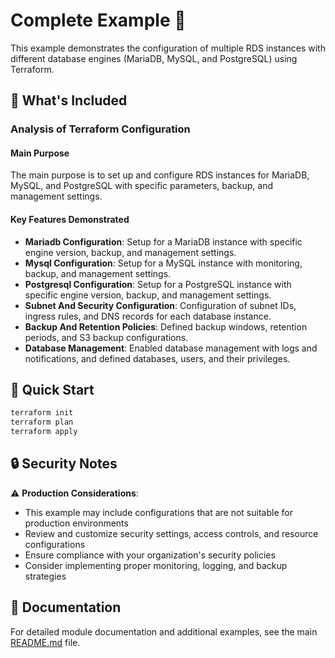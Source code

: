 # Complete Example 🚀

This example demonstrates the configuration of multiple RDS instances with different database engines (MariaDB, MySQL, and PostgreSQL) using Terraform.

## 🔧 What's Included

### Analysis of Terraform Configuration

#### Main Purpose
The main purpose is to set up and configure RDS instances for MariaDB, MySQL, and PostgreSQL with specific parameters, backup, and management settings.

#### Key Features Demonstrated
- **Mariadb Configuration**: Setup for a MariaDB instance with specific engine version, backup, and management settings.
- **Mysql Configuration**: Setup for a MySQL instance with monitoring, backup, and management settings.
- **Postgresql Configuration**: Setup for a PostgreSQL instance with specific engine version, backup, and management settings.
- **Subnet And Security Configuration**: Configuration of subnet IDs, ingress rules, and DNS records for each database instance.
- **Backup And Retention Policies**: Defined backup windows, retention periods, and S3 backup configurations.
- **Database Management**: Enabled database management with logs and notifications, and defined databases, users, and their privileges.

## 🚀 Quick Start

```bash
terraform init
terraform plan
terraform apply
```

## 🔒 Security Notes

⚠️ **Production Considerations**: 
- This example may include configurations that are not suitable for production environments
- Review and customize security settings, access controls, and resource configurations
- Ensure compliance with your organization's security policies
- Consider implementing proper monitoring, logging, and backup strategies

## 📖 Documentation

For detailed module documentation and additional examples, see the main [README.md](../../README.md) file. 